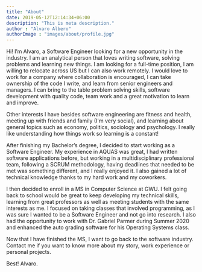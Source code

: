 ```yaml
---
title: "About"
date: 2019-05-12T12:14:34+06:00
description: "This is meta description."
author : "Alvaro Albero"
authorImage : "images/about/profile.jpg"
---
```

Hi! I’m Alvaro, a Software Engineer looking for a new opportunity in the industry. I am an analytical person that loves writing software, solving problems and learning new things. I am looking for a full-time position, I am willing to relocate across US but I can also work remotely. I would love to work for a company where collaboration is encouraged, I can take ownership of the code I write, and learn from senior engineers and managers. I can bring to the table problem solving skills, software development with quality code, team work and a great motivation to learn and improve.

Other interests I have besides software engineering are fitness and health, meeting up with friends and family (I'm very social), and learning about general topics such as economy, politics, sociology and psychology. I really like understanding how things work so learning is a constant!

After finishing my Bachelor’s degree, I decided to start working as a Software Engineer. My experience in AQUAS was great, I had written software applications before, but working in a multidisciplinary professional team, following a SCRUM methodology, having deadlines that needed to be met was something different, and I really enjoyed it. I also gained a lot of technical knowledge thanks to my hard work and my coworkers.

I then decided to enroll in a MS in Computer Science at GWU. I felt going back to school would be great to keep developing my technical skills, learning from great professors as well as meeting students with the same interests as me. I focused on taking classes that involved programming, as I was sure I wanted to be a Software Engineer and not go into research. I also had the opportunity to work with Dr. Gabriel Parmer during Summer 2020 and enhanced the auto grading software for his Operating Systems class.

Now that I have finished the MS, I want to go back to the software industry. Contact me if you want to know more about my story, work experience or personal projects.

Best!
Alvaro.
